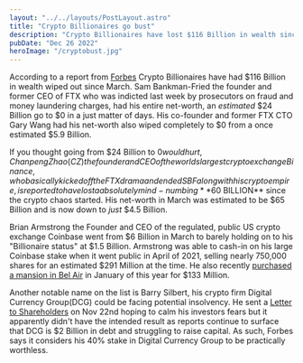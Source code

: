 ```yaml
---
layout: "../../layouts/PostLayout.astro"
title: "Crypto Billionaires go bust"
description: "Crypto Billionaires have lost $116 Billion in wealth since March according to a report from Forbes"
pubDate: "Dec 26 2022"
heroImage: "/cryptobust.jpg"
---
```


According to a report from [Forbes](https://www.forbes.com/sites/johnhyatt/2022/12/24/these-crypto-founders-and-bitcoin-moguls-lost-116-billion-in-2022/?sh=57e9848442b2) Crypto Billionaires have had $116 Billion in wealth wiped out since March. Sam Bankman-Fried the founder and former CEO of FTX who was indicted last week by prosecutors on fraud and money laundering charges, had his entire net-worth, an *estimated* $24 Billion go to $0 in a just matter of days. His co-founder and former FTX CTO Gary Wang had his net-worth also wiped completely to $0 from a once estimated $5.9 Billion.

If you thought going from $24 Billion to $0 would hurt, Chanpeng Zhao(CZ) the founder and CEO of the worlds largest crypto exchange Binance, who basically kicked off the FTX drama and ended SBF along with his crypto empire, is reported to have lost a absolutely mind-numbing **$60 BILLION** since the crypto chaos started. His net-worth in March was estimated to be $65 Billion and is now down to *just* $4.5 Billion. 

Brian Armstrong the Founder and CEO of the regulated, public US crypto exchange Coinbase went from $6 Billion in March to barely holding on to his "Billionaire status" at $1.5 Billion. Armstrong was able to cash-in on his large Coinbase stake when it went public in April of 2021, selling nearly 750,000 shares for an estimated $291 Million at the time. He also recently [purchased a mansion in Bel Air](https://sports.yahoo.com/coinbase-ceo-brian-armstrong-bought-111713833.html) in January of this year for $133 Million. 

Another notable name on the list is Barry Silbert, his crypto firm Digital Currency Group(DCG) could be facing potential insolvency. He sent a [Letter to Shareholders](https://www.theblock.co/post/189307/dcgs-silbert-addresses-noise-around-genesis-even-as-it-grows-louder) on Nov 22nd hoping to calm his investors fears but it apparently didn't have the intended result as reports continue to surface that DCG is $2 Billion in debt and struggling to raise capital. As such, Forbes says it considers his 40% stake in Digital Currency Group to be practically worthless.

